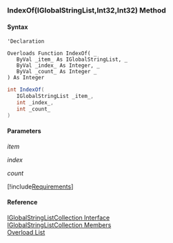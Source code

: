 ﻿### IndexOf(IGlobalStringList,Int32,Int32) Method

#### Syntax

```vbnet
'Declaration
 
Overloads Function IndexOf( _
   ByVal _item_ As IGlobalStringList, _
   ByVal _index_ As Integer, _
   ByVal _count_ As Integer _
) As Integer
```

```csharp
int IndexOf( 
   IGlobalStringList _item_,
   int _index_,
   int _count_
)
```

#### Parameters

_item_

_index_

_count_

[!include[Requirements](../partials/requirements.md)]

#### Reference

[IGlobalStringListCollection Interface](fcSDK~FChoice.Foundation.Clarify.DataObjects.IGlobalStringListCollection.md)  
[IGlobalStringListCollection Members](fcSDK~FChoice.Foundation.Clarify.DataObjects.IGlobalStringListCollection_members.md)  
[Overload List](fcSDK~FChoice.Foundation.Clarify.DataObjects.IGlobalStringListCollection~IndexOf.md)